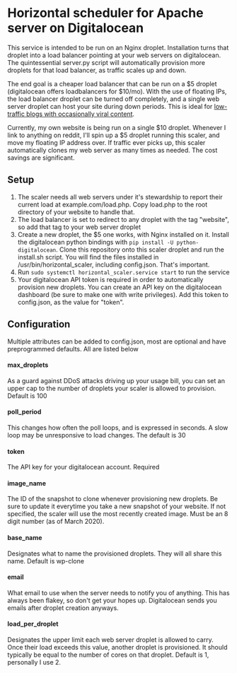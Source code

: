 # Horizontal scheduler for Apache server on Digitalocean

 This service is intended to be run on an Nginx droplet. Installation turns that droplet into a load balancer pointing
 at your web servers on digitalocean. The quintessential server.py script will automatically provision more droplets for
 that load balancer, as traffic scales up and down.
 
 The end goal is a cheaper load balancer that can be run on a $5 droplet (digitalocean offers loadbalancers for $10/mo).
 With the use of floating IPs, the load balancer droplet can be turned off completely, and a single web server droplet
 can host your site during down periods. This is ideal for [low-traffic blogs with occasionally viral
 content](orenbell.com).
 
 Currently, my own website is being run on a single $10 droplet. Whenever I link to anything on reddit, I'll spin up
 a $5 droplet running this scaler, and move my floating IP address over. If traffic ever picks up, this scaler
 automatically clones my web server as many times as needed. The cost savings are significant.
 
 ## Setup
 
 1) The scaler needs all web servers under it's stewardship to report their current load at example.com/load.php. Copy
 load.php to the root directory of your website to handle that.
 2) The load balancer is set to redirect to any droplet with the tag "website", so add that tag to your web server
 droplet
 3) Create a new droplet, the $5 one works, with Nginx installed on it. Install the digitalocean python bindings with
 `pip install -U python-digitalocean`. Clone this repository onto this scaler droplet and run the install.sh script.
 You will find the files installed in /usr/bin/horizontal_scaler, including config.json. That's important.
 4) Run `sudo systemctl horizontal_scaler.service start` to run the service
 5) Your digitalocean API token is required in order to automatically provision new droplets. You can create an API key
 on the digitalocean dashboard (be sure to make one with write privileges). Add this token to config.json, as the value
 for "token".
 
 ## Configuration
 
Multiple attributes can be added to config.json, most are optional and have preprogrammed defaults. All are listed below

#### max_droplets

As a guard against DDoS attacks driving up your usage bill, you can set an upper cap to the number of droplets your
scaler is allowed to provision. Default is 100

#### poll_period

This changes how often the poll loops, and is expressed in seconds. A slow loop may be unresponsive to load changes. The
default is 30

#### token

The API key for your digitalocean account. Required

#### image_name

The ID of the snapshot to clone whenever provisioning new droplets. Be sure to update it everytime you take a new
snapshot of your website. If not specified, the scaler will use the most recently created image. Must be an 8 digit
number (as of March 2020).

#### base_name

Designates what to name the provisioned droplets. They will all share this name. Default is wp-clone

#### email

What email to use when the server needs to notify you of anything. This has always been flakey, so don't get your hopes
up. Digitalocean sends you emails after droplet creation anyways.

#### load_per_droplet

Designates the upper limit each web server droplet is allowed to carry. Once their load exceeds this value, another
droplet is provisioned. It should typically be equal to the number of cores on that droplet. Default is 1, personally
I use 2.
 
